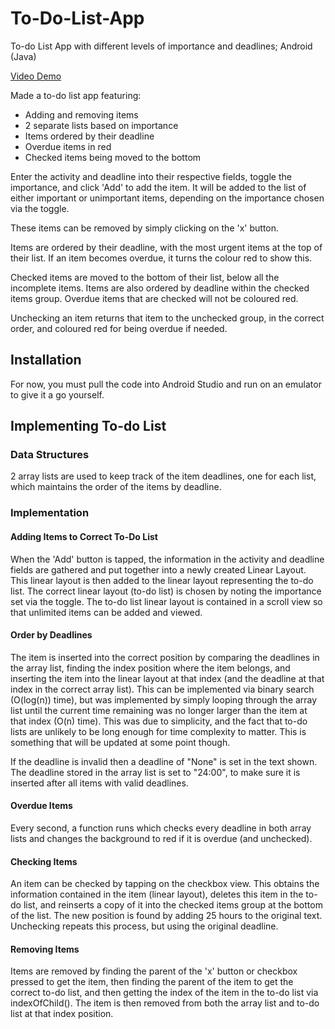 # To-Do-List-App

To-do List App with different levels of importance and deadlines; Android (Java)

[Video Demo](https://www.youtube.com/watch?v=pshMmGvd1QA&t=1s)

Made a to-do list app featuring: 
  - Adding and removing items
  - 2 separate lists based on importance
  - Items ordered by their deadline
  - Overdue items in red
  - Checked items being moved to the bottom

Enter the activity and deadline into their respective fields, toggle the importance, and click 'Add' to add the item. It will be added to the list of either important or unimportant items, depending on the importance chosen via the toggle. 

These items can be removed by simply clicking on the 'x' button. 

Items are ordered by their deadline, with the most urgent items at the top of their list. If an item becomes overdue, it turns the colour red to show this. 

Checked items are moved to the bottom of their list, below all the incomplete items. Items are also ordered by deadline within the checked items group. Overdue items that are checked will not be coloured red. 

Unchecking an item returns that item to the unchecked group, in the correct order, and coloured red for being overdue if needed. 

## Installation

For now, you must pull the code into Android Studio and run on an emulator to give it a go yourself. 

## Implementing To-do List

### Data Structures

2 array lists are used to keep track of the item deadlines, one for each list, which maintains the order of the items by deadline. 

### Implementation

#### Adding Items to Correct To-Do List

When the 'Add' button is tapped, the information in the activity and deadline fields are gathered and put together into a newly created Linear Layout. This linear layout is then added to the linear layout representing the to-do list. The correct linear layout (to-do list) is chosen by noting the importance set via the toggle. The to-do list linear layout is contained in a scroll view so that unlimited items can be added and viewed. 

#### Order by Deadlines

The item is inserted into the correct position by comparing the deadlines in the array list, finding the index position where the item belongs, and inserting the item into the linear layout at that index (and the deadline at that index in the correct array list). This can be implemented via binary search (O(log(n)) time), but was implemented by simply looping through the array list until the current time remaining was no longer larger than the item at that index (O(n) time). This was due to simplicity, and the fact that to-do lists are unlikely to be long enough for time complexity to matter. This is something that will be updated at some point though. 

If the deadline is invalid then a deadline of "None" is set in the text shown. The deadline stored in the array list is set to "24:00", to make sure it is inserted after all items with valid deadlines. 

#### Overdue Items

Every second, a function runs which checks every deadline in both array lists and changes the background to red if it is overdue (and unchecked). 

#### Checking Items

An item can be checked by tapping on the checkbox view. This obtains the information contained in the item (linear layout), deletes this item in the to-do list, and reinserts a copy of it into the checked items group at the bottom of the list. The new position is found by adding 25 hours to the original text. Unchecking repeats this process, but using the original deadline. 

#### Removing Items

Items are removed by finding the parent of the 'x' button or checkbox pressed to get the item, then finding the parent of the item to get the correct to-do list, and then getting the index of the item in the to-do list via indexOfChild(). The item is then removed from both the array list and to-do list at that index position. 
